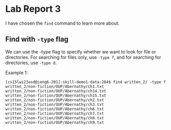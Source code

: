 # Lab Report 3
I have chosen the `find` command to learn more about.

## Find with `-type` flag
We can use the -type flag to specify whether we want to look for file or directories. For searching for files only, use `-type f`, and for searching for directories, use `-type d`.

Example 1:
```
[cs15lwi23asd@ieng6-201]:skill-demo1-data:284$ find written_2/ -type f
written_2/non-fiction/OUP/Abernathy/ch1.txt 
written_2/non-fiction/OUP/Abernathy/ch14.txt
written_2/non-fiction/OUP/Abernathy/ch15.txt
written_2/non-fiction/OUP/Abernathy/ch2.txt 
written_2/non-fiction/OUP/Abernathy/ch3.txt 
written_2/non-fiction/OUP/Abernathy/ch6.txt 
written_2/non-fiction/OUP/Abernathy/ch7.txt 
written_2/non-fiction/OUP/Abernathy/ch8.txt 
written_2/non-fiction/OUP/Abernathy/ch9.txt
```
